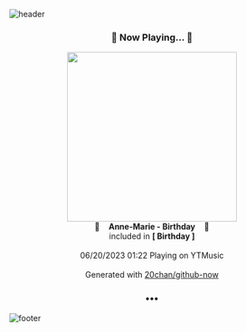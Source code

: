 ![header](https://capsule-render.vercel.app/api?type=wave&height=170&section=header&fontColor=090707&fontAlignX=45&fontAlignY=65&fontSize=100)

<h3 align="center">🎵 Now Playing... 🎵</h3>
<p align="center">
  <a href="https://music.youtube.com/watch?v=quATUrxXq0k">
    <img width="300" src="https://lh3.googleusercontent.com/rgoQwcfcVwePyQVdY7qkuohKAs_aauPrKjO7DPrxPTggvBrxIzOBB1i-eXUNXzeBQ6xrk4DhI9VMwNIO">
  </a>
  <br>
  🎵&nbsp&nbsp&nbsp <b>Anne-Marie - Birthday</b> &nbsp&nbsp&nbsp🎵
  <br>
  included in <b>[ Birthday ]</b>
  
  <br />
  <br />
  06/20/2023 01:22 Playing on YTMusic
  <br />
  <br />
  Generated with <a href="https://github.com/20chan/github-now">20chan/github-now</a>
</p>

<h3 align="center">•••</h3>

![footer](https://capsule-render.vercel.app/api?type=wave&height=150&section=footer)
